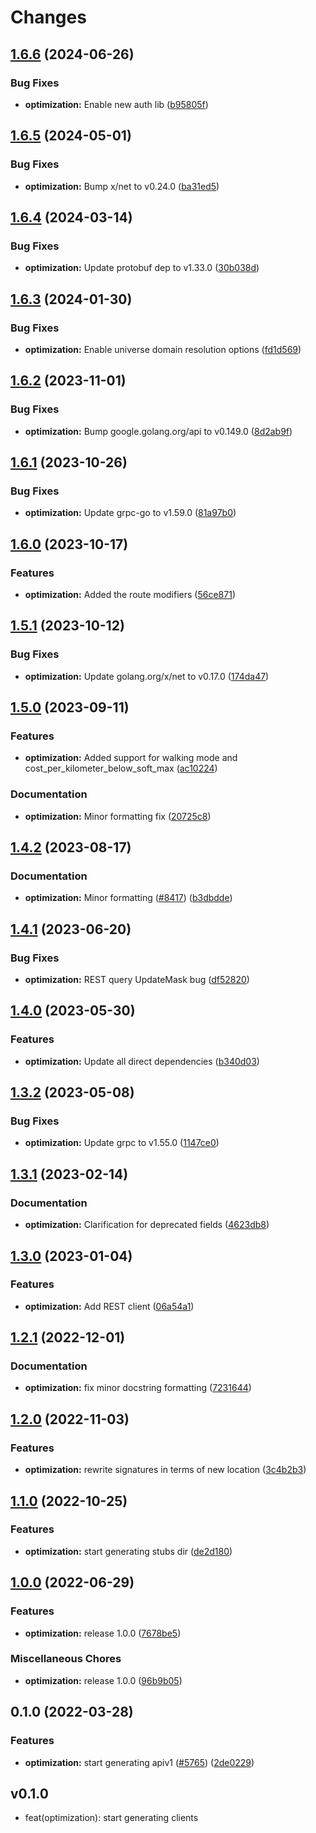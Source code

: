 # Changes


## [1.6.6](https://github.com/googleapis/google-cloud-go/compare/optimization/v1.6.5...optimization/v1.6.6) (2024-06-26)


### Bug Fixes

* **optimization:** Enable new auth lib ([b95805f](https://github.com/googleapis/google-cloud-go/commit/b95805f4c87d3e8d10ea23bd7a2d68d7a4157568))

## [1.6.5](https://github.com/googleapis/google-cloud-go/compare/optimization/v1.6.4...optimization/v1.6.5) (2024-05-01)


### Bug Fixes

* **optimization:** Bump x/net to v0.24.0 ([ba31ed5](https://github.com/googleapis/google-cloud-go/commit/ba31ed5fda2c9664f2e1cf972469295e63deb5b4))

## [1.6.4](https://github.com/googleapis/google-cloud-go/compare/optimization/v1.6.3...optimization/v1.6.4) (2024-03-14)


### Bug Fixes

* **optimization:** Update protobuf dep to v1.33.0 ([30b038d](https://github.com/googleapis/google-cloud-go/commit/30b038d8cac0b8cd5dd4761c87f3f298760dd33a))

## [1.6.3](https://github.com/googleapis/google-cloud-go/compare/optimization/v1.6.2...optimization/v1.6.3) (2024-01-30)


### Bug Fixes

* **optimization:** Enable universe domain resolution options ([fd1d569](https://github.com/googleapis/google-cloud-go/commit/fd1d56930fa8a747be35a224611f4797b8aeb698))

## [1.6.2](https://github.com/googleapis/google-cloud-go/compare/optimization/v1.6.1...optimization/v1.6.2) (2023-11-01)


### Bug Fixes

* **optimization:** Bump google.golang.org/api to v0.149.0 ([8d2ab9f](https://github.com/googleapis/google-cloud-go/commit/8d2ab9f320a86c1c0fab90513fc05861561d0880))

## [1.6.1](https://github.com/googleapis/google-cloud-go/compare/optimization/v1.6.0...optimization/v1.6.1) (2023-10-26)


### Bug Fixes

* **optimization:** Update grpc-go to v1.59.0 ([81a97b0](https://github.com/googleapis/google-cloud-go/commit/81a97b06cb28b25432e4ece595c55a9857e960b7))

## [1.6.0](https://github.com/googleapis/google-cloud-go/compare/optimization/v1.5.1...optimization/v1.6.0) (2023-10-17)


### Features

* **optimization:** Added the route modifiers ([56ce871](https://github.com/googleapis/google-cloud-go/commit/56ce87195320634b07ae0b012efcc5f2b3813fb0))

## [1.5.1](https://github.com/googleapis/google-cloud-go/compare/optimization/v1.5.0...optimization/v1.5.1) (2023-10-12)


### Bug Fixes

* **optimization:** Update golang.org/x/net to v0.17.0 ([174da47](https://github.com/googleapis/google-cloud-go/commit/174da47254fefb12921bbfc65b7829a453af6f5d))

## [1.5.0](https://github.com/googleapis/google-cloud-go/compare/optimization/v1.4.2...optimization/v1.5.0) (2023-09-11)


### Features

* **optimization:** Added support for walking mode and cost_per_kilometer_below_soft_max ([ac10224](https://github.com/googleapis/google-cloud-go/commit/ac102249403e6c1604bff7c537343645c950ae13))


### Documentation

* **optimization:** Minor formatting fix ([20725c8](https://github.com/googleapis/google-cloud-go/commit/20725c86c970ad24efa18c056fc3aa71dc3a4f03))

## [1.4.2](https://github.com/googleapis/google-cloud-go/compare/optimization/v1.4.1...optimization/v1.4.2) (2023-08-17)


### Documentation

* **optimization:** Minor formatting ([#8417](https://github.com/googleapis/google-cloud-go/issues/8417)) ([b3dbdde](https://github.com/googleapis/google-cloud-go/commit/b3dbdde48ddfa215c3c3bb110e0051fd8158f451))

## [1.4.1](https://github.com/googleapis/google-cloud-go/compare/optimization/v1.4.0...optimization/v1.4.1) (2023-06-20)


### Bug Fixes

* **optimization:** REST query UpdateMask bug ([df52820](https://github.com/googleapis/google-cloud-go/commit/df52820b0e7721954809a8aa8700b93c5662dc9b))

## [1.4.0](https://github.com/googleapis/google-cloud-go/compare/optimization/v1.3.2...optimization/v1.4.0) (2023-05-30)


### Features

* **optimization:** Update all direct dependencies ([b340d03](https://github.com/googleapis/google-cloud-go/commit/b340d030f2b52a4ce48846ce63984b28583abde6))

## [1.3.2](https://github.com/googleapis/google-cloud-go/compare/optimization/v1.3.1...optimization/v1.3.2) (2023-05-08)


### Bug Fixes

* **optimization:** Update grpc to v1.55.0 ([1147ce0](https://github.com/googleapis/google-cloud-go/commit/1147ce02a990276ca4f8ab7a1ab65c14da4450ef))

## [1.3.1](https://github.com/googleapis/google-cloud-go/compare/optimization/v1.3.0...optimization/v1.3.1) (2023-02-14)


### Documentation

* **optimization:** Clarification for deprecated fields ([4623db8](https://github.com/googleapis/google-cloud-go/commit/4623db86fb70305278f6740999ecaee674506052))

## [1.3.0](https://github.com/googleapis/google-cloud-go/compare/optimization/v1.2.1...optimization/v1.3.0) (2023-01-04)


### Features

* **optimization:** Add REST client ([06a54a1](https://github.com/googleapis/google-cloud-go/commit/06a54a16a5866cce966547c51e203b9e09a25bc0))

## [1.2.1](https://github.com/googleapis/google-cloud-go/compare/optimization/v1.2.0...optimization/v1.2.1) (2022-12-01)


### Documentation

* **optimization:** fix minor docstring formatting ([7231644](https://github.com/googleapis/google-cloud-go/commit/7231644e71f05abc864924a0065b9ea22a489180))

## [1.2.0](https://github.com/googleapis/google-cloud-go/compare/optimization/v1.1.0...optimization/v1.2.0) (2022-11-03)


### Features

* **optimization:** rewrite signatures in terms of new location ([3c4b2b3](https://github.com/googleapis/google-cloud-go/commit/3c4b2b34565795537aac1661e6af2442437e34ad))

## [1.1.0](https://github.com/googleapis/google-cloud-go/compare/optimization/v1.0.0...optimization/v1.1.0) (2022-10-25)


### Features

* **optimization:** start generating stubs dir ([de2d180](https://github.com/googleapis/google-cloud-go/commit/de2d18066dc613b72f6f8db93ca60146dabcfdcc))

## [1.0.0](https://github.com/googleapis/google-cloud-go/compare/optimization/v0.1.0...optimization/v1.0.0) (2022-06-29)


### Features

* **optimization:** release 1.0.0 ([7678be5](https://github.com/googleapis/google-cloud-go/commit/7678be543d9130dcd8fc4147608a10b70faef44e))


### Miscellaneous Chores

* **optimization:** release 1.0.0 ([96b9b05](https://github.com/googleapis/google-cloud-go/commit/96b9b059e1c287bf7b287cdb8eb3f862f32a9610))

## 0.1.0 (2022-03-28)


### Features

* **optimization:** start generating apiv1 ([#5765](https://github.com/googleapis/google-cloud-go/issues/5765)) ([2de0229](https://github.com/googleapis/google-cloud-go/commit/2de02298d097d33a599b58fcf46a26a74253a79d))

## v0.1.0

- feat(optimization): start generating clients
